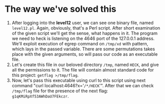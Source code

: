 # The way we've solved this

1. After logging into the **level12** user, we can see one binary file, named `level12.pl`. Again, obviously, that's a Perl script. After short examination of the given script we'll get the sense, what happens in it. The program we need to heck is listening on the 4646 port of the 127.0.0.1 address. We'll exploit execution of egrep command on `/tmp/xd` with pattern, which lays in the passed variable. There are some permutations takes place with the given arguments, so will pass our code as an executable file.
2. Let's create this file in our beloved directory `/tmp`, named `HECK`, and give all the permissions to it. The file will contain almost standard code for this project: `getflag >/tmp/flag`.
3. Now, let's pass this executable using curl to this script using next command "curl localhost:4646?x='`/*/HECK`'". After that we can check `/tmp/flag` file for the presence of the next flag: `g1qKMiRpXf53AWhDaU7FEkczr`.
